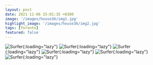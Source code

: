 ```yaml
---
layout: post
date: 2021-11-06 15:01:35 +0300
image: '/images/house36/img1.jpg'
highlight_image: '/images/house36/img2.jpg'
tags: [Toronto]
featured: false
---
```


![Surfer]({{site.baseurl}}/images/house36/img3.jpg){:loading="lazy"}
![Surfer]({{site.baseurl}}/images/house36/img4.jpg){:loading="lazy"}
![Surfer]({{site.baseurl}}/images/house36/img5.jpg){:loading="lazy"}
![Surfer]({{site.baseurl}}/images/house36/img6.jpg){:loading="lazy"}
![Surfer]({{site.baseurl}}/images/house36/img7.jpg){:loading="lazy"}
![Surfer]({{site.baseurl}}/images/house36/img8.jpg){:loading="lazy"}